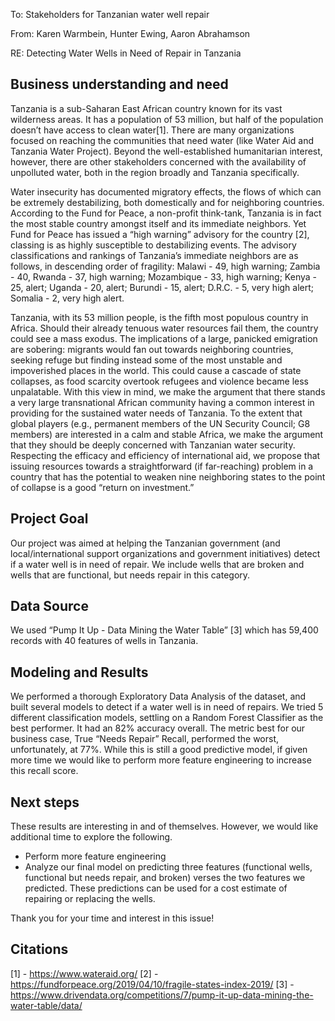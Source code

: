 To: Stakeholders for Tanzanian water well repair

From: Karen Warmbein, Hunter Ewing, Aaron Abrahamson

RE: Detecting Water Wells in Need of Repair in Tanzania

## Business understanding and need
Tanzania is a sub-Saharan East African country known for its vast wilderness areas. It has a population of 53 million, but half of the population doesn’t have access to clean water[1]. There are many organizations focused on reaching the communities that need water (like Water Aid and Tanzania Water Project). Beyond the well-established humanitarian interest, however, there are other stakeholders concerned with the availability of unpolluted water, both in the region broadly and Tanzania specifically. 

Water insecurity has documented migratory effects, the flows of which can be extremely destabilizing, both domestically and for neighboring countries. According to the Fund for Peace, a non-profit think-tank, Tanzania is in fact the most stable country amongst itself and its immediate neighbors. Yet Fund for Peace has issued a “high warning” advisory for the country [2], classing is as highly susceptible to destabilizing events. The advisory classifications and rankings of Tanzania’s immediate neighbors are as follows, in descending order of fragility: Malawi - 49, high warning; Zambia - 40, Rwanda - 37, high warning; Mozambique - 33, high warning; Kenya - 25, alert; Uganda - 20, alert; Burundi - 15, alert; D.R.C. - 5, very high alert; Somalia - 2, very high alert. 

Tanzania, with its 53 million people, is the fifth most populous country in Africa. Should their already tenuous water resources fail them, the country could see a mass exodus. The implications of a large, panicked emigration are sobering: migrants would fan out towards neighboring countries, seeking refuge but finding instead some of the most unstable and impoverished places in the world. This could cause a cascade of state collapses, as food scarcity overtook refugees and violence became less unpalatable. With this view in mind, we make the argument that there stands a very large transnational African community having a common interest in providing for the sustained water needs of Tanzania. To the extent that global players (e.g., permanent members of the UN Security Council; G8 members) are interested in a calm and stable Africa, we make the argument that they should be deeply concerned with Tanzanian water security. Respecting the efficacy and efficiency of international aid, we propose that issuing resources towards a straightforward (if far-reaching) problem in a country that has the potential to weaken nine neighboring states to the point of collapse is a good “return on investment.” 

## Project Goal
Our project was aimed at helping the Tanzanian government (and local/international support organizations and government initiatives) detect if a water well is in need of repair. We include wells that are broken and wells that are functional, but needs repair in this category.

## Data Source
We used “Pump It Up - Data Mining the Water Table” [3]  which has 59,400 records with 40 features of wells in Tanzania. 

## Modeling and Results
We performed a thorough Exploratory Data Analysis of the dataset, and built several models to detect if a water well is in need of repairs. We tried 5 different classification models, settling on a Random Forest Classifier as the best performer. It had an 82% accuracy overall.  The metric best for our business case, True “Needs Repair” Recall, performed the worst, unfortunately, at 77%. While this is still a good predictive model, if given more time we would like to perform more feature engineering to increase this recall score.

## Next steps
These results are interesting in and of themselves. However, we would like additional time to explore the following.
* Perform more feature engineering
* Analyze our final model on predicting three features (functional wells, functional but needs repair, and broken) verses the two features we predicted. These predictions can be used for a cost estimate of repairing or replacing the wells.

Thank you for your time and interest in this issue!

## Citations
[1] - https://www.wateraid.org/
[2] - https://fundforpeace.org/2019/04/10/fragile-states-index-2019/
[3] - https://www.drivendata.org/competitions/7/pump-it-up-data-mining-the-water-table/data/

